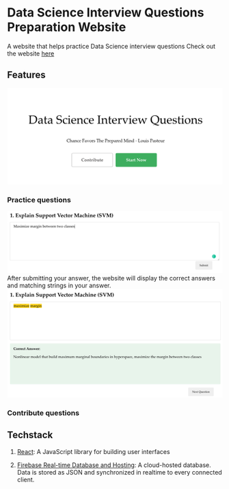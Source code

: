 # Data Science Interview Questions Preparation Website
A website that helps practice Data Science interview questions
Check out the website [here](https://ds-interview-fdcb3.web.app/)

## Features
<img src="main_page.png" width="700px">

### Practice questions
<img src="question_page.png" width="700px">
After submitting your answer, the website will display the correct answers and matching strings in your answer.
<img src="submit_page.png" width="700px">

### Contribute questions

## Techstack
1. [React](https://reactjs.org/): A JavaScript library for building user interfaces

2. [Firebase Real-time Database and Hosting](https://firebase.google.com/docs/database): A cloud-hosted database. Data is stored as JSON and synchronized in realtime to every connected client. 
